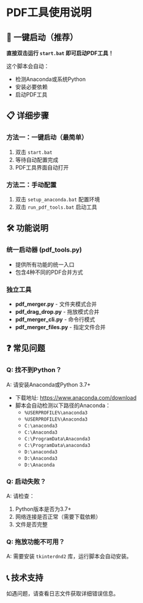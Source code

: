 # PDF工具使用说明

## 🚀 一键启动（推荐）

**直接双击运行 `start.bat` 即可启动PDF工具！**

这个脚本会自动：
- 检测Anaconda或系统Python
- 安装必要依赖
- 启动PDF工具

## 📋 详细步骤

### 方法一：一键启动（最简单）
1. 双击 `start.bat`
2. 等待自动配置完成
3. PDF工具界面自动打开

### 方法二：手动配置
1. 双击 `setup_anaconda.bat` 配置环境
2. 双击 `run_pdf_tools.bat` 启动工具

## 🛠️ 功能说明

### 统一启动器 (pdf_tools.py)
- 提供所有功能的统一入口
- 包含4种不同的PDF合并方式

### 独立工具
- **pdf_merger.py** - 文件夹模式合并
- **pdf_drag_drop.py** - 拖放模式合并  
- **pdf_merger_cli.py** - 命令行模式
- **pdf_merger_files.py** - 指定文件合并

## ❓ 常见问题

### Q: 找不到Python？
A: 请安装Anaconda或Python 3.7+
- 下载地址: https://www.anaconda.com/download
- 脚本会自动检测以下路径的Anaconda：
  - `%USERPROFILE%\anaconda3`
  - `%USERPROFILE%\Anaconda3`
  - `C:\anaconda3`
  - `C:\Anaconda3`
  - `C:\ProgramData\Anaconda3`
  - `C:\ProgramData\anaconda3`
  - `D:\anaconda3`
  - `D:\Anaconda3`
  - `D:\Anaconda`

### Q: 启动失败？
A: 请检查：
1. Python版本是否为3.7+
2. 网络连接是否正常（需要下载依赖）
3. 文件是否完整

### Q: 拖放功能不可用？
A: 需要安装 `tkinterdnd2` 库，运行脚本会自动安装。

## 📞 技术支持
如遇问题，请查看日志文件获取详细错误信息。 